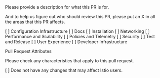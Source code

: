 Please provide a description for what this PR is for.

And to help us figure out who should review this PR, please 
put an X in all the areas that this PR affects.

[ ] Configuration Infrastructure
[ ] Docs
[ ] Installation
[ ] Networking
[ ] Performance and Scalability
[ ] Policies and Telemetry
[ ] Security
[ ] Test and Release
[ ] User Experience
[ ] Developer Infrastructure


Pull Request Attributes

Please check any characteristics that apply to this pull request. 

[ ] Does not have any changes that may affect Istio users.
